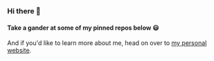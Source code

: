 ### Hi there 👋

#### Take a gander at some of my pinned repos below 😃

And if you'd like to learn more about me, head on over to [my personal website](https://zanaaziz.com).